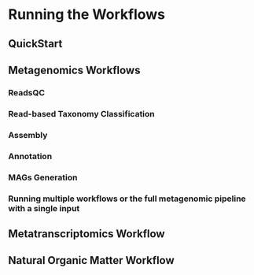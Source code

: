 #  Running the Workflows

## QuickStart

## Metagenomics Workflows
### ReadsQC

### Read-based Taxonomy Classification

### Assembly

### Annotation

### MAGs Generation

### Running multiple workflows or the full metagenomic pipeline with a single input

## Metatranscriptomics Workflow

## Natural Organic Matter Workflow
